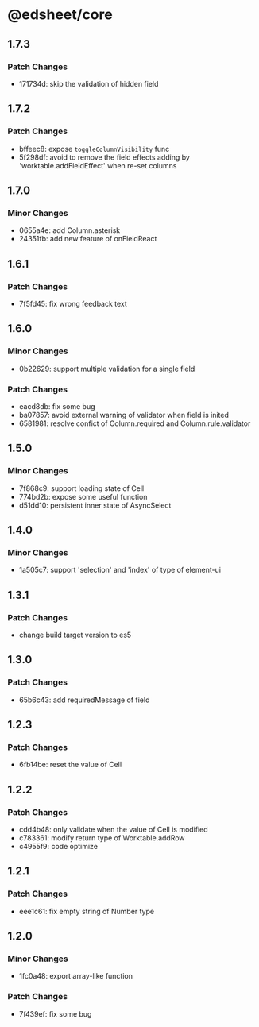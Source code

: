 # @edsheet/core

## 1.7.3

### Patch Changes

- 171734d: skip the validation of hidden field

## 1.7.2

### Patch Changes

- bffeec8: expose `toggleColumnVisibility` func
- 5f298df: avoid to remove the field effects adding by 'worktable.addFieldEffect' when re-set columns

## 1.7.0

### Minor Changes

- 0655a4e: add Column.asterisk
- 24351fb: add new feature of onFieldReact

## 1.6.1

### Patch Changes

- 7f5fd45: fix wrong feedback text

## 1.6.0

### Minor Changes

- 0b22629: support multiple validation for a single field

### Patch Changes

- eacd8db: fix some bug
- ba07857: avoid external warning of validator when field is inited
- 6581981: resolve confict of Column.required and Column.rule.validator

## 1.5.0

### Minor Changes

- 7f868c9: support loading state of Cell
- 774bd2b: expose some useful function
- d51dd10: persistent inner state of AsyncSelect

## 1.4.0

### Minor Changes

- 1a505c7: support 'selection' and 'index' of type of element-ui

## 1.3.1

### Patch Changes

- change build target version to es5

## 1.3.0

### Patch Changes

- 65b6c43: add requiredMessage of field

## 1.2.3

### Patch Changes

- 6fb14be: reset the value of Cell

## 1.2.2

### Patch Changes

- cdd4b48: only validate when the value of Cell is modified
- c783361: modify return type of Worktable.addRow
- c4955f9: code optimize

## 1.2.1

### Patch Changes

- eee1c61: fix empty string of Number type

## 1.2.0

### Minor Changes

- 1fc0a48: export array-like function

### Patch Changes

- 7f439ef: fix some bug

